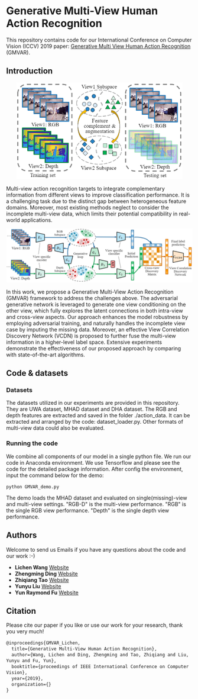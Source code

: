 # Generative Multi-View Human Action Recognition
This repository contains code for our International Conference on Computer Vision (ICCV) 2019 paper: [Generative Multi View Human Action Recognition](https://github.com/wanglichenxj/Generative-Multi-View-Human-Action-Recognition/blob/master/representation/ICCV19_MulitView_ActionRecognition.pdf) (GMVAR). 

## Introduction
<div align="center">
    <img src="presentation/concept_1.png", width="450">
</div>

Multi-view action recognition targets to integrate complementary information from different views to improve classification performance. It is a challenging task due to the distinct gap between heterogeneous feature domains. Moreover, most existing methods neglect to consider the incomplete multi-view data, which limits their potential compatibility in real-world applications.

<div align="center">
    <img src="presentation/framework_1.png", width="1000">
</div>

In this work, we propose a Generative Multi-View Action Recognition (GMVAR) framework to address the challenges above. The adversarial generative network is leveraged to generate one view conditioning on the other view, which fully explores the latent connections in both intra-view and cross-view aspects. Our approach enhances the model robustness by employing adversarial training, and naturally handles the incomplete view case by imputing the missing data. Moreover, an effective View Correlation Discovery Network (VCDN) is proposed to further fuse the multi-view information in a higher-level label space. Extensive experiments demonstrate the effectiveness of our proposed approach by comparing with state-of-the-art algorithms.

## Code & datasets
### Datasets
The datasets utilized in our experiments are provided in this repository. They are UWA dataset, MHAD dataset and DHA dataset. The RGB and depth features are extracted and saved in the folder ./action_data. It can be extracted and arranged by the code: dataset_loader.py. Other formats of multi-view data could also be evaluated.

### Running the code
We combine all components of our model in a single python file. We run our code in Anaconda environment. We use Tensorflow and please see the code for the detailed package information. After config the environment, input the command below for the demo:
```
python GMVAR_demo.py
```
The demo loads the MHAD dataset and evaluated on single(missing)-view and multi-view settings. "RGB-D" is the multi-view performance. "RGB" is the single RGB view performance. "Depth" is the single depth view performance.

## Authors
Welcome to send us Emails if you have any questions about the code and our work :-)
* **Lichen Wang** [Website](https://sites.google.com/site/lichenwang123/)
* **Zhengming Ding** [Website](http://allanding.net/)
* **Zhiqiang Tao** [Website](http://ztao.cc/)
* **Yunyu Liu** [Website](https://wenwen0319.github.io/)
* **Yun Raymond Fu** [Website](http://www1.ece.neu.edu/~yunfu/)

## Citation
Please cite our paper if you like or use our work for your research, thank you very much!
```
@inproceedings{GMVAR_Lichen,
  title={Generative Multi-View Human Action Recognition},
  author={Wang, Lichen and Ding, Zhengming and Tao, Zhiqiang and Liu, Yunyu and Fu, Yun},
  booktitle={proceedings of IEEE International Conference on Computer Vision},
  year={2019},
  organization={}
}
```










